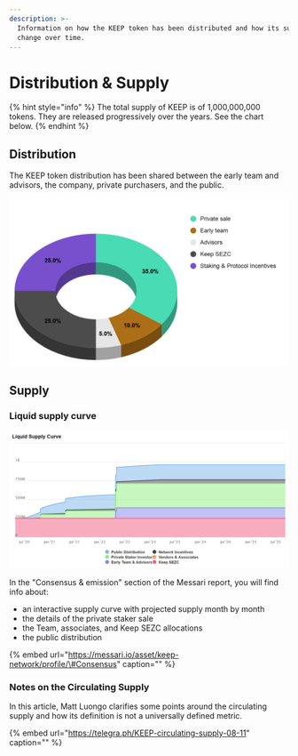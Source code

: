 ```yaml
---
description: >-
  Information on how the KEEP token has been distributed and how its supply will
  change over time.
---
```


# Distribution & Supply

{% hint style="info" %}
The total supply of KEEP is of 1,000,000,000 tokens. They are released progressively over the years. See the chart below.
{% endhint %}

## Distribution

The KEEP token distribution has been shared between the early team and advisors, the company, private purchasers, and the public.

![Token supply distribution \(https://blog.keep.network/transparency-at-keep-c7f4a0be3603\)](../.gitbook/assets/image%20%288%29.png)

## Supply

### Liquid supply curve

![The Liquidity supply from the Messari report \(https://messari.io/asset/keep-network/profile\)](../.gitbook/assets/image%20%2812%29.png)

In the "Consensus & emission" section of the Messari report, you will find info about:

* an interactive supply curve with projected supply month by month
* the details of the private staker sale
* the Team, associates, and Keep SEZC allocations
* the public distribution

{% embed url="https://messari.io/asset/keep-network/profile/\#Consensus" caption="" %}

### Notes on the Circulating Supply

In this article, Matt Luongo clarifies some points around the circulating supply and how its definition is not a universally defined metric.

{% embed url="https://telegra.ph/KEEP-circulating-supply-08-11" caption="" %}

